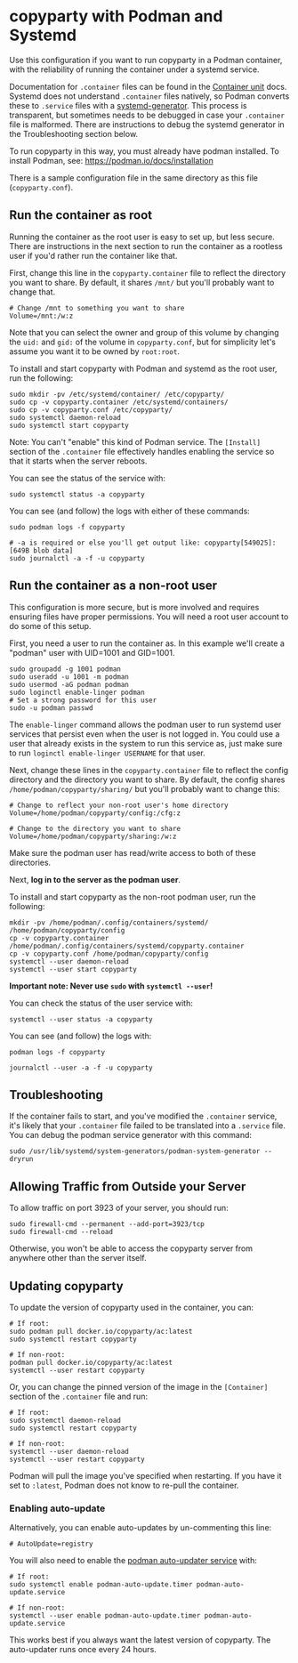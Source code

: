 # copyparty with Podman and Systemd

Use this configuration if you want to run copyparty in a Podman container, with the reliability of running the container under a systemd service.

Documentation for `.container` files can be found in the [Container unit](https://docs.podman.io/en/latest/markdown/podman-systemd.unit.5.html#container-units-container) docs. Systemd does not understand `.container` files natively, so Podman converts these to `.service` files with a [systemd-generator](https://www.freedesktop.org/software/systemd/man/latest/systemd.generator.html). This process is transparent, but sometimes needs to be debugged in case your `.container` file is malformed. There are instructions to debug the systemd generator in the Troubleshooting section below.

To run copyparty in this way, you must already have podman installed. To install Podman, see: https://podman.io/docs/installation

There is a sample configuration file in the same directory as this file (`copyparty.conf`).

## Run the container as root

Running the container as the root user is easy to set up, but less secure. There are instructions in the next section to run the container as a rootless user if you'd rather run the container like that.

First, change this line in the `copyparty.container` file to reflect the directory you want to share. By default, it shares `/mnt/` but you'll probably want to change that.

```
# Change /mnt to something you want to share
Volume=/mnt:/w:z
```

Note that you can select the owner and group of this volume by changing the `uid:` and `gid:` of the volume in `copyparty.conf`, but for simplicity let's assume you want it to be owned by `root:root`.

To install and start copyparty with Podman and systemd as the root user, run the following:

```shell
sudo mkdir -pv /etc/systemd/container/ /etc/copyparty/
sudo cp -v copyparty.container /etc/systemd/containers/
sudo cp -v copyparty.conf /etc/copyparty/
sudo systemctl daemon-reload
sudo systemctl start copyparty
```

Note: You can't "enable" this kind of Podman service. The `[Install]` section of the `.container` file effectively handles enabling the service so that it starts when the server reboots.

You can see the status of the service with:

```shell
sudo systemctl status -a copyparty
```

You can see (and follow) the logs with either of these commands:

```shell
sudo podman logs -f copyparty

# -a is required or else you'll get output like: copyparty[549025]: [649B blob data]
sudo journalctl -a -f -u copyparty
```

## Run the container as a non-root user

This configuration is more secure, but is more involved and requires ensuring files have proper permissions. You will need a root user account to do some of this setup.

First, you need a user to run the container as. In this example we'll create a "podman" user with UID=1001 and GID=1001.

```shell
sudo groupadd -g 1001 podman
sudo useradd -u 1001 -m podman
sudo usermod -aG podman podman
sudo loginctl enable-linger podman
# Set a strong password for this user
sudo -u podman passwd
```

The `enable-linger` command allows the podman user to run systemd user services that persist even when the user is not logged in. You could use a user that already exists in the system to run this service as, just make sure to run `loginctl enable-linger USERNAME` for that user.

Next, change these lines in the `copyparty.container` file to reflect the config directory and the directory you want to share. By default, the config shares `/home/podman/copyparty/sharing/` but you'll probably want to change this:

```
# Change to reflect your non-root user's home directory
Volume=/home/podman/copyparty/config:/cfg:z

# Change to the directory you want to share
Volume=/home/podman/copyparty/sharing:/w:z
```

Make sure the podman user has read/write access to both of these directories.

Next, **log in to the server as the podman user**.

To install and start copyparty as the non-root podman user, run the following:

```shell
mkdir -pv /home/podman/.config/containers/systemd/ /home/podman/copyparty/config
cp -v copyparty.container /home/podman/.config/containers/systemd/copyparty.container
cp -v copyparty.conf /home/podman/copyparty/config
systemctl --user daemon-reload
systemctl --user start copyparty
```

**Important note: Never use `sudo` with `systemctl --user`!**

You can check the status of the user service with:

```shell
systemctl --user status -a copyparty
```

You can see (and follow) the logs with:

```shell
podman logs -f copyparty

journalctl --user -a -f -u copyparty
```

## Troubleshooting

If the container fails to start, and you've modified the `.container` service, it's likely that your `.container` file failed to be translated into a `.service` file. You can debug the podman service generator with this command:

```shell
sudo /usr/lib/systemd/system-generators/podman-system-generator --dryrun
```

## Allowing Traffic from Outside your Server

To allow traffic on port 3923 of your server, you should run:

```shell
sudo firewall-cmd --permanent --add-port=3923/tcp
sudo firewall-cmd --reload
```

Otherwise, you won't be able to access the copyparty server from anywhere other than the server itself.

## Updating copyparty

To update the version of copyparty used in the container, you can:

```shell
# If root:
sudo podman pull docker.io/copyparty/ac:latest
sudo systemctl restart copyparty

# If non-root:
podman pull docker.io/copyparty/ac:latest
systemctl --user restart copyparty
```

Or, you can change the pinned version of the image in the `[Container]` section of the `.container` file and run:

```shell
# If root:
sudo systemctl daemon-reload
sudo systemctl restart copyparty

# If non-root:
systemctl --user daemon-reload
systemctl --user restart copyparty
```

Podman will pull the image you've specified when restarting. If you have it set to `:latest`, Podman does not know to re-pull the container.

### Enabling auto-update

Alternatively, you can enable auto-updates by un-commenting this line:

```
# AutoUpdate=registry
```

You will also need to enable the [podman auto-updater service](https://docs.podman.io/en/latest/markdown/podman-auto-update.1.html) with:

```shell
# If root:
sudo systemctl enable podman-auto-update.timer podman-auto-update.service

# If non-root:
systemctl --user enable podman-auto-update.timer podman-auto-update.service
```

This works best if you always want the latest version of copyparty. The auto-updater runs once every 24 hours.

